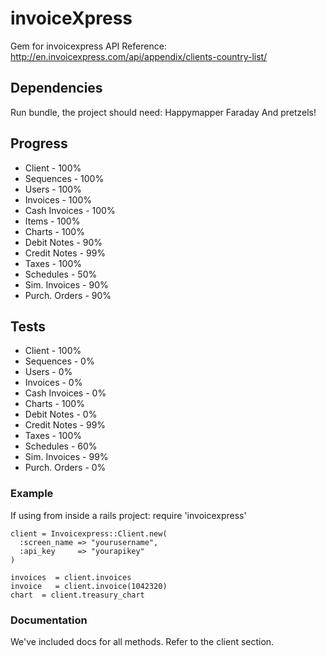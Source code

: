 # invoiceXpress

Gem for invoicexpress API
Reference: http://en.invoicexpress.com/api/appendix/clients-country-list/

## Dependencies

Run bundle, the project should need:
Happymapper
Faraday
And pretzels!

## Progress

* Client        - 100%
* Sequences     - 100%
* Users         - 100%
* Invoices      - 100%
* Cash Invoices - 100%
* Items         - 100%
* Charts        - 100%
* Debit Notes   - 90%
* Credit Notes  - 99%
* Taxes         - 100%
* Schedules     - 50%
* Sim. Invoices - 90%
* Purch. Orders - 90%

## Tests

* Client        - 100%
* Sequences     - 0%
* Users         - 0%
* Invoices      - 0%
* Cash Invoices - 0%
* Charts        - 100%
* Debit Notes   - 0%
* Credit Notes  - 99%
* Taxes         - 100%
* Schedules     - 60%
* Sim. Invoices - 99%
* Purch. Orders - 0%
 
### Example

If using from inside a rails project:
    require 'invoicexpress'
 
    client = Invoicexpress::Client.new(
      :screen_name => "yourusername",
      :api_key     => "yourapikey"
    )

    invoices  = client.invoices
    invoice   = client.invoice(1042320)
    chart  = client.treasury_chart

### Documentation

We've included docs for all methods. Refer to the client section.
